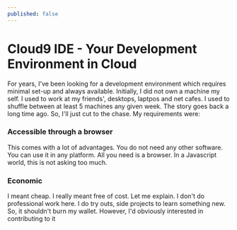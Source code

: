 ```yaml
---
published: false
---
```


# Cloud9 IDE - Your Development Environment in Cloud

For years, I've been looking for a development environment which requires minimal set-up and always available. Initially, I did not own a machine my self. I used to work at my friends', desktops, laptpos and net cafes. I used to shuffle between at least 5 machines any given week. The story goes back a long time ago. So, I'll just cut to the chase. My requirements were:

### Accessible through a browser

This comes with a lot of advantages. You do not need any other software. You can use it in any platform. All you need is a browser. In a Javascript world, this is not asking too much.

### Economic

I meant cheap. I really meant free of cost. Let me explain. I don't do professional work here. I do try outs, side projects to learn something new. So, it shouldn't burn my wallet. However, I'd obviously interested in contributing to it 